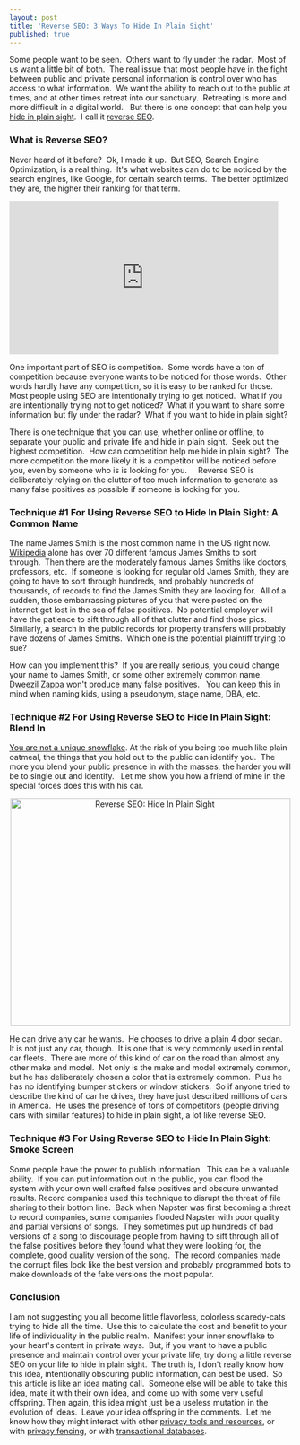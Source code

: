 ```yaml
---
layout: post
title: 'Reverse SEO: 3 Ways To Hide In Plain Sight'
published: true
---
```

<p>Some people want to be seen.  Others want to fly under the radar.  Most of us want a little bit of both.  The real issue that most people have in the fight between public and private personal information is control over who has access to what information.  We want the ability to reach out to the public at times, and at other times retreat into our sanctuary.  Retreating is more and more difficult in a digital world.   But there is one concept that can help you <a href="http://www.howtovanish.com/InPLainSightDVD">hide in plain sight</a>.  I call it <a title="reverse seo" href="http://www.howtovanish.com/2010/09/reverse-seo-3-ways-to-hide-in-plain-sight" target="_blank">reverse SEO</a>.</p>
<h3><strong>What is Reverse SEO?</strong></h3>
<p>Never heard of it before?  Ok, I made it up.  But SEO, Search Engine Optimization, is a real thing.  It's what websites can do to be noticed by the search engines, like Google, for certain search terms.  The better optimized they are, the higher their ranking for that term.</p>
<p><object width="480" height="274"><param name="movie" value="http://www.youtube.com/v/0OAxKeuNTsY?version=3&amp;hl=en_US" /><param name="allowFullScreen" value="true" /><param name="allowscriptaccess" value="always" /><embed src="http://www.youtube.com/v/0OAxKeuNTsY?version=3&amp;hl=en_US" type="application/x-shockwave-flash" width="480" height="274" allowscriptaccess="always" allowfullscreen="allowfullscreen" /></object></p>
<p>One important part of SEO is competition.  Some words have a ton of competition because everyone wants to be noticed for those words.  Other words hardly have any competition, so it is easy to be ranked for those.  Most people using SEO are intentionally trying to get noticed.  What if you are intentionally trying not to get noticed?  What if you want to share some information but fly under the radar?  What if you want to hide in plain sight?</p>
<p>There is one technique that you can use, whether online or offline, to separate your public and private life and hide in plain sight.  Seek out the highest competition.  How can competition help me hide in plain sight?  The more competition the more likely it is a competitor will be noticed before you, even by someone who is is looking for you.     Reverse SEO is deliberately relying on the clutter of too much information to generate as many false positives as possible if someone is looking for you.</p>
<h3><strong>Technique #1 For Using Reverse SEO to Hide In Plain Sight: A Common Name</strong></h3>
<p>The name James Smith is the most common name in the US right now.  <a title="James Smith" href="http://en.wikipedia.org/wiki/James_Smith" target="_blank">Wikipedia</a> alone has over 70 different famous James Smiths to sort through.  Then there are the moderately famous James Smiths like doctors, professors, etc.  If someone is looking for regular old James Smith, they are going to have to sort through hundreds, and probably hundreds of thousands, of records to find the James Smith they are looking for.  All of a sudden, those embarrassing pictures of you that were posted on the internet get lost in the sea of false positives.  No potential employer will have the patience to sift through all of that clutter and find those pics.   Similarly, a search in the public records for property transfers will probably have dozens of James Smiths.  Which one is the potential plaintiff trying to sue?</p>
<p>How can you implement this?  If you are really serious, you could change your name to James Smith, or some other extremely common name.  <a href="http://www.howtovanish.com/DweezilZappa">Dweezil Zappa</a> won't produce many false positives.   You can keep this in mind when naming kids, using a pseudonym, stage name, DBA, etc.</p>
<h3><strong>Technique #2 For Using Reverse SEO to Hide In Plain Sight: Blend In</strong></h3>
<p><a href="http://www.howtovanish.com/FightClub">You are not a unique snowflake</a>. At the risk of you being too much like plain oatmeal, the things that you hold out to the public can identify you.  The more you blend your public presence in with the masses, the harder you will be to single out and identify.   Let me show you how a friend of mine in the special forces does this with his car.</p>
<p style="text-align: center;"><a href="http://www.howtovanish.com/wp-content/uploads/2010/09/Dancers2.jpg"><img class="aligncenter size-full wp-image-1551" title="Reverse SEO: Hide In Plain Sight" src="{{ site.baseurl }}/images/Dancers2.jpg" alt="Reverse SEO: Hide In Plain Sight" width="500" height="407" /></a></p>
<p>He can drive any car he wants.  He chooses to drive a plain 4 door sedan.  It is not just any car, though.  It is one that is very commonly used in rental car fleets.  There are more of this kind of car on the road than almost any other make and model.  Not only is the make and model extremely common, but he has deliberately chosen a color that is extremely common.  Plus he has no identifying bumper stickers or window stickers.  So if anyone tried to describe the kind of car he drives, they have just described millions of cars in America.  He uses the presence of tons of competitors (people driving cars with similar features) to hide in plain sight, a lot like reverse SEO.</p>
<h3><strong>Technique #3 For Using Reverse SEO to Hide In Plain Sight: Smoke Screen</strong></h3>
<p>Some people have the power to publish information.  This can be a valuable ability.  If you can put information out in the public, you can flood the system with your own well crafted false positives and obscure unwanted results. Record companies used this technique to disrupt the threat of file sharing to their bottom line.  Back when Napster was first becoming a threat to record companies, some companies flooded Napster with poor quality and partial versions of songs.  They sometimes put up hundreds of bad versions of a song to discourage people from having to sift through all of the false positives before they found what they were looking for, the complete, good quality version of the song.  The record companies made the corrupt files look like the best version and probably programmed bots to make downloads of the fake versions the most popular.</p>
<h3><strong>Conclusion</strong></h3>
<p>I am not suggesting you all become little flavorless, colorless scaredy-cats trying to hide all the time.  Use this to calculate the cost and benefit to your life of individuality in the public realm.  Manifest your inner snowflake to your heart's content in private ways.  But, if you want to have a public presence and maintain control over your private life, try doing a little reverse SEO on your life to hide in plain sight.  The truth is, I don't really know how this idea, intentionally obscuring public information, can best be used.  So this article is like an idea mating call.  Someone else will be able to take this idea, mate it with their own idea, and come up with some very useful offspring. Then again, this idea might just be a useless mutation in the evolution of ideas.  Leave your idea offspring in the comments.  Let me know how they might interact with other <a title="privacy tools and resources" href="http://www.howtovanish.com/privacy-tools-and-resources/" target="_blank">privacy tools and resources</a>, or with <a title="privacy fencing" href="http://www.howtovanish.com/2010/07/privacy-fence-privacy-fences-privacy-fencing/" target="_blank">privacy fencing</a>, or with <a title="transactional database" href="http://www.howtovanish.com/2009/11/transactional-databases-what-me-worry/" target="_blank">transactional databases</a>.</p>
